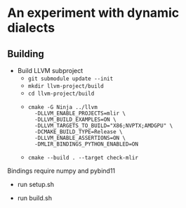 # An experiment with dynamic dialects

## Building

- Build LLVM subproject
  - `git submodule update --init`
  - `mkdir llvm-project/build`
  - `cd llvm-project/build`
  - ```
    cmake -G Ninja ../llvm
      -DLLVM_ENABLE_PROJECTS=mlir \
      -DLLVM_BUILD_EXAMPLES=ON \
      -DLLVM_TARGETS_TO_BUILD="X86;NVPTX;AMDGPU" \
      -DCMAKE_BUILD_TYPE=Release \
      -DLLVM_ENABLE_ASSERTIONS=ON \
      -DMLIR_BINDINGS_PYTHON_ENABLED=ON
    ```
  - `cmake --build . --target check-mlir`

Bindings require numpy and pybind11

- run setup.sh

- run build.sh
